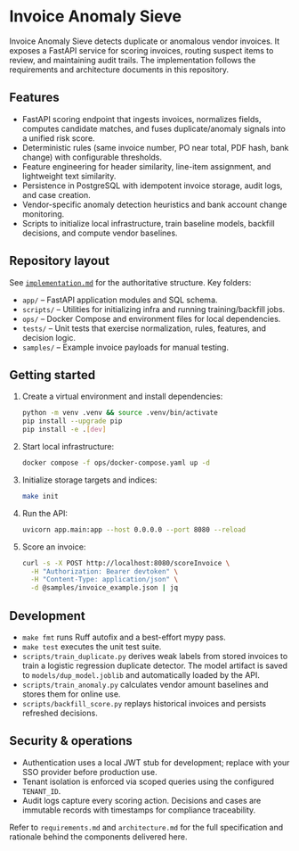 # Invoice Anomaly Sieve

Invoice Anomaly Sieve detects duplicate or anomalous vendor invoices. It exposes a FastAPI service
for scoring invoices, routing suspect items to review, and maintaining audit trails. The
implementation follows the requirements and architecture documents in this repository.

## Features

- FastAPI scoring endpoint that ingests invoices, normalizes fields, computes candidate matches,
  and fuses duplicate/anomaly signals into a unified risk score.
- Deterministic rules (same invoice number, PO near total, PDF hash, bank change) with configurable
  thresholds.
- Feature engineering for header similarity, line-item assignment, and lightweight text similarity.
- Persistence in PostgreSQL with idempotent invoice storage, audit logs, and case creation.
- Vendor-specific anomaly detection heuristics and bank account change monitoring.
- Scripts to initialize local infrastructure, train baseline models, backfill decisions, and compute
  vendor baselines.

## Repository layout

See [`implementation.md`](implementation.md) for the authoritative structure. Key folders:

- `app/` – FastAPI application modules and SQL schema.
- `scripts/` – Utilities for initializing infra and running training/backfill jobs.
- `ops/` – Docker Compose and environment files for local dependencies.
- `tests/` – Unit tests that exercise normalization, rules, features, and decision logic.
- `samples/` – Example invoice payloads for manual testing.

## Getting started

1. Create a virtual environment and install dependencies:
   ```bash
   python -m venv .venv && source .venv/bin/activate
   pip install --upgrade pip
   pip install -e .[dev]
   ```
2. Start local infrastructure:
   ```bash
   docker compose -f ops/docker-compose.yaml up -d
   ```
3. Initialize storage targets and indices:
   ```bash
   make init
   ```
4. Run the API:
   ```bash
   uvicorn app.main:app --host 0.0.0.0 --port 8080 --reload
   ```
5. Score an invoice:
   ```bash
   curl -s -X POST http://localhost:8080/scoreInvoice \
     -H "Authorization: Bearer devtoken" \
     -H "Content-Type: application/json" \
     -d @samples/invoice_example.json | jq
   ```

## Development

- `make fmt` runs Ruff autofix and a best-effort mypy pass.
- `make test` executes the unit test suite.
- `scripts/train_duplicate.py` derives weak labels from stored invoices to train a logistic regression
  duplicate detector. The model artifact is saved to `models/dup_model.joblib` and automatically
  loaded by the API.
- `scripts/train_anomaly.py` calculates vendor amount baselines and stores them for online use.
- `scripts/backfill_score.py` replays historical invoices and persists refreshed decisions.

## Security & operations

- Authentication uses a local JWT stub for development; replace with your SSO provider before
  production use.
- Tenant isolation is enforced via scoped queries using the configured `TENANT_ID`.
- Audit logs capture every scoring action. Decisions and cases are immutable records with timestamps
  for compliance traceability.

Refer to `requirements.md` and `architecture.md` for the full specification and rationale behind the
components delivered here.
